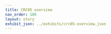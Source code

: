 ```yaml
---
title: CRC05 overview
nav_order: 105
layout: story
exhibit_json: ../exhibits/crc05-overview.json
---
```

